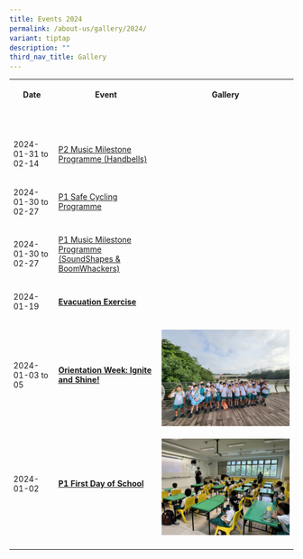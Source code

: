 ```yaml
---
title: Events 2024
permalink: /about-us/gallery/2024/
variant: tiptap
description: ""
third_nav_title: Gallery
---
```

<table>
<tbody>
<tr>
<th rowspan="1" colspan="1">
<p>Date</p>
</th>
<th rowspan="1" colspan="1">
<p>Event</p>
</th>
<th rowspan="1" colspan="1">
<p>Gallery</p>
</th>
</tr>
<tr>
<td rowspan="1" colspan="1">
<p></p>
</td>
<td rowspan="1" colspan="1">
<p></p>
</td>
<td rowspan="1" colspan="1">
<p></p>
</td>
</tr>
<tr>
<td rowspan="1" colspan="1">
<p></p>
</td>
<td rowspan="1" colspan="1">
<p></p>
</td>
<td rowspan="1" colspan="1">
<p></p>
</td>
</tr>
<tr>
<td rowspan="1" colspan="1">
<p>2024-01-31 to 02-14</p>
</td>
<td rowspan="1" colspan="1">
<p><a href="https://photos.app.goo.gl/wTdjHDZvvFe9fL6Z6" rel="noopener noreferrer nofollow" target="_blank">P2 Music Milestone Programme (Handbells)</a>
</p>
</td>
<td rowspan="1" colspan="1">
<p></p>
</td>
</tr>
<tr>
<td rowspan="1" colspan="1">
<p>2024-01-30 to 02-27</p>
</td>
<td rowspan="1" colspan="1">
<p><a href="https://photos.app.goo.gl/AQG1tVsg6bi9BhDM8" rel="noopener noreferrer nofollow" target="_blank">P1 Safe Cycling Programme</a>
</p>
</td>
<td rowspan="1" colspan="1">
<p></p>
</td>
</tr>
<tr>
<td rowspan="1" colspan="1">
<p>2024-01-30 to 02-27</p>
</td>
<td rowspan="1" colspan="1">
<p><a href="https://photos.app.goo.gl/pE2wR9ZMegk3CrzN7" rel="noopener noreferrer nofollow" target="_blank">P1 Music Milestone Programme (SoundShapes &amp; BoomWhackers)</a>
</p>
</td>
<td rowspan="1" colspan="1">
<p></p>
</td>
</tr>
<tr>
<td rowspan="1" colspan="1">
<p>2024-01-19</p>
</td>
<td rowspan="1" colspan="1">
<p><strong><a href="https://photos.app.goo.gl/HXqLDvAnbvkssG968" rel="noopener noreferrer nofollow" target="_blank">Evacuation Exercise</a></strong>
</p>
</td>
<td rowspan="1" colspan="1">
<p></p>
</td>
</tr>
<tr>
<td rowspan="1" colspan="1">
<p>2024-01-03 to 05</p>
</td>
<td rowspan="1" colspan="1">
<p><strong><a href="https://photos.app.goo.gl/akrXFKePCR116Jy49" rel="noopener noreferrer nofollow" target="_blank">Orientation Week: Ignite and Shine!</a></strong>
</p>
</td>
<td rowspan="1" colspan="1">
<p></p>
<div class="isomer-image-wrapper">
<img style="width: 100%" height="auto" width="100%" alt="" src="/images/Gallery/2024/WhatsApp_Image_2024_01_08_at_20_57_55__2_.jpeg">
</div>
</td>
</tr>
<tr>
<td rowspan="1" colspan="1">
<p>2024-01-02</p>
</td>
<td rowspan="1" colspan="1">
<p><strong><a href="https://photos.app.goo.gl/MtEBinDXUSbnZuDCA" rel="noopener noreferrer nofollow" target="_blank">P1 First Day of School</a></strong>
</p>
</td>
<td rowspan="1" colspan="1">
<p></p>
<div class="isomer-image-wrapper">
<img style="width: 100%" height="auto" width="100%" alt="" src="/images/Gallery/2024/IMG_4153.JPG">
</div>
</td>
</tr>
<tr>
<td rowspan="1" colspan="1">
<p></p>
</td>
<td rowspan="1" colspan="1">
<p></p>
</td>
<td rowspan="1" colspan="1">
<p></p>
</td>
</tr>
</tbody>
</table>
<p></p>
